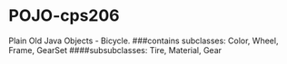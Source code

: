 # POJO-cps206
Plain Old Java Objects - Bicycle.
###contains subclasses:
Color, Wheel, Frame, GearSet
####subsubclasses:
Tire, Material, Gear
